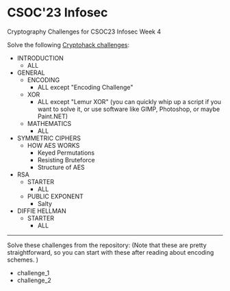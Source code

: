 # CSOC'23 Infosec

Cryptography Challenges for CSOC23 Infosec Week 4

Solve the following [Cryptohack challenges](https://cryptohack.org/challenges/):
- INTRODUCTION
    - ALL
- GENERAL
    - ENCODING
        - ALL except "Encoding Challenge"
    - XOR
        - ALL except "Lemur XOR" (you can quickly whip up a script if you want to solve it, or use software like GIMP, Photoshop, or maybe Paint.NET)
    - MATHEMATICS
        - ALL
- SYMMETRIC CIPHERS
    - HOW AES WORKS
        - Keyed Permutations
        - Resisting Bruteforce
        - Structure of AES
- RSA
    - STARTER
        - ALL
    - PUBLIC EXPONENT
        - Salty
- DIFFIE HELLMAN
    - STARTER
        - ALL

---

Solve these challenges from the repository:
(Note that these are pretty straightforward, so you can start with these after reading about encoding schemes. )
- challenge_1
- challenge_2


